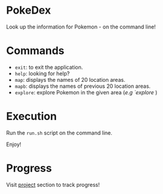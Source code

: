 # PokeDex

Look up the information for Pokemon - on the command line!


# Commands

- `exit`: to exit the application.
- `help`: looking for help?
- `map`: displays the names of 20 location areas.
- `mapb`: displays the names of previous 20 location areas.
- `explore`: explore Pokemon in the given area (*e.g `explore <location-name>*)

# Execution

Run the `run.sh` script on the command line.


Enjoy!



# Progress

Visit [project](https://github.com/users/Dhar01/projects/1/views/1) section to track progress!